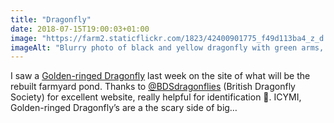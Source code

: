```yaml
---
title: "Dragonfly"
date: 2018-07-15T19:00:03+01:00
image: "https://farm2.staticflickr.com/1823/42400901775_f49d113ba4_z_d.jpg"
imageAlt: "Blurry photo of black and yellow dragonfly with green arms, dry muddy background"
---
```


I saw a [Golden-ringed Dragonfly](https://british-dragonflies.org.uk/species/golden-ringed-dragonfly) last week on the site of what will be the rebuilt farmyard pond. Thanks to [@BDSdragonflies](https://twitter.com/bdsdragonflies) (British Dragonfly Society) for excellent website, really helpful for identification 🙂. ICYMI, Golden-ringed Dragonfly’s are a the scary side of big…
